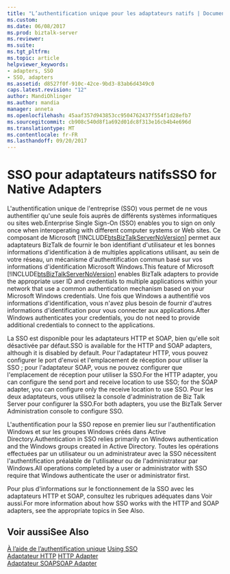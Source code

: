 ```yaml
---
title: "L’authentification unique pour les adaptateurs natifs | Documents Microsoft"
ms.custom: 
ms.date: 06/08/2017
ms.prod: biztalk-server
ms.reviewer: 
ms.suite: 
ms.tgt_pltfrm: 
ms.topic: article
helpviewer_keywords:
- adapters, SSO
- SSO, adapters
ms.assetid: d8527f0f-910c-42ce-9bd3-83ab6d4349c0
caps.latest.revision: "12"
author: MandiOhlinger
ms.author: mandia
manager: anneta
ms.openlocfilehash: 45aaf357d943853cc9504762437f554f1d28efb7
ms.sourcegitcommit: cb908c540d8f1a692d01dc8f313e16cb4b4e696d
ms.translationtype: MT
ms.contentlocale: fr-FR
ms.lasthandoff: 09/20/2017
---
```

# <a name="sso-for-native-adapters"></a><span data-ttu-id="7008f-102">SSO pour adaptateurs natifs</span><span class="sxs-lookup"><span data-stu-id="7008f-102">SSO for Native Adapters</span></span>
<span data-ttu-id="7008f-103">L'authentification unique de l'entreprise (SSO) vous permet de ne vous authentifier qu'une seule fois auprès de différents systèmes informatiques ou sites web.</span><span class="sxs-lookup"><span data-stu-id="7008f-103">Enterprise Single Sign-On (SSO) enables you to sign on only once when interoperating with different computer systems or Web sites.</span></span> <span data-ttu-id="7008f-104">Ce composant de Microsoft [!INCLUDE[btsBizTalkServerNoVersion](../includes/btsbiztalkservernoversion-md.md)] permet aux adaptateurs BizTalk de fournir le bon identifiant d'utilisateur et les bonnes informations d'identification à de multiples applications utilisant, au sein de votre réseau, un mécanisme d'authentification commun basé sur vos informations d'identification Microsoft Windows.</span><span class="sxs-lookup"><span data-stu-id="7008f-104">This feature of Microsoft [!INCLUDE[btsBizTalkServerNoVersion](../includes/btsbiztalkservernoversion-md.md)] enables BizTalk adapters to provide the appropriate user ID and credentials to multiple applications within your network that use a common authentication mechanism based on your Microsoft Windows credentials.</span></span> <span data-ttu-id="7008f-105">Une fois que Windows a authentifié vos informations d'identification, vous n'avez plus besoin de fournir d'autres informations d'identification pour vous connecter aux applications.</span><span class="sxs-lookup"><span data-stu-id="7008f-105">After Windows authenticates your credentials, you do not need to provide additional credentials to connect to the applications.</span></span>  
  
 <span data-ttu-id="7008f-106">La SSO est disponible pour les adaptateurs HTTP et SOAP, bien qu'elle soit désactivée par défaut.</span><span class="sxs-lookup"><span data-stu-id="7008f-106">SSO is available for the HTTP and SOAP adapters, although it is disabled by default.</span></span> <span data-ttu-id="7008f-107">Pour l'adaptateur HTTP, vous pouvez configurer le port d'envoi et l'emplacement de réception pour utiliser la SSO ; pour l'adaptateur SOAP, vous ne pouvez configurer que l'emplacement de réception pour utiliser la SSO.</span><span class="sxs-lookup"><span data-stu-id="7008f-107">For the HTTP adapter, you can configure the send port and receive location to use SSO; for the SOAP adapter, you can configure only the receive location to use SSO.</span></span> <span data-ttu-id="7008f-108">Pour les deux adaptateurs, vous utilisez la console d'administration de Biz Talk Server pour configurer la SSO.</span><span class="sxs-lookup"><span data-stu-id="7008f-108">For both adapters, you use the BizTalk Server Administration console to configure SSO.</span></span>  
  
 <span data-ttu-id="7008f-109">L'authentification pour la SSO repose en premier lieu sur l'authentification Windows et sur les groupes Windows créés dans Active Directory.</span><span class="sxs-lookup"><span data-stu-id="7008f-109">Authentication in SSO relies primarily on Windows authentication and the Windows groups created in Active Directory.</span></span> <span data-ttu-id="7008f-110">Toutes les opérations effectuées par un utilisateur ou un administrateur avec la SSO nécessitent l'authentification préalable de l'utilisateur ou de l'administrateur par Windows.</span><span class="sxs-lookup"><span data-stu-id="7008f-110">All operations completed by a user or administrator with SSO require that Windows authenticate the user or administrator first.</span></span>  
  
 <span data-ttu-id="7008f-111">Pour plus d'informations sur le fonctionnement de la SSO avec les adaptateurs HTTP et SOAP, consultez les rubriques adéquates dans Voir aussi.</span><span class="sxs-lookup"><span data-stu-id="7008f-111">For more information about how SSO works with the HTTP and SOAP adapters, see the appropriate topics in See Also.</span></span>  
  
## <a name="see-also"></a><span data-ttu-id="7008f-112">Voir aussi</span><span class="sxs-lookup"><span data-stu-id="7008f-112">See Also</span></span>  
 <span data-ttu-id="7008f-113">[À l’aide de l’authentification unique](../core/using-sso.md) </span><span class="sxs-lookup"><span data-stu-id="7008f-113">[Using SSO](../core/using-sso.md) </span></span>  
 <span data-ttu-id="7008f-114">[Adaptateur HTTP](../core/http-adapter.md) </span><span class="sxs-lookup"><span data-stu-id="7008f-114">[HTTP Adapter](../core/http-adapter.md) </span></span>  
 [<span data-ttu-id="7008f-115">Adaptateur SOAP</span><span class="sxs-lookup"><span data-stu-id="7008f-115">SOAP Adapter</span></span>](../core/soap-adapter.md)